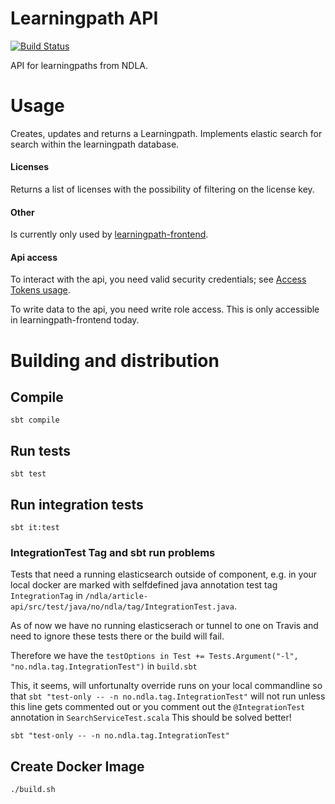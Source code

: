 # Learningpath API
 [![Build Status](https://travis-ci.org/NDLANO/learningpath-api.svg?branch=master)](https://travis-ci.org/NDLANO/learningpath-api)

API for learningpaths from NDLA.

# Usage
Creates, updates and returns a Learningpath. Implements elastic search for search within the learningpath database.

#### Licenses
Returns a list of licenses with the possibility of filtering on the license key.

#### Other
Is currently only used by [learningpath-frontend](https://learningpath-frontend.staging.api.ndla.no).

#### Api access
To interact with the api, you need valid security credentials; see [Access Tokens usage](https://github.com/NDLANO/auth/blob/master/README.md).

To write data to the api, you need write role access. This is only accessible in learningpath-frontend today.

# Building and distribution

## Compile
    sbt compile

## Run tests
    sbt test

## Run integration tests
    sbt it:test

### IntegrationTest Tag and sbt run problems
Tests that need a running elasticsearch outside of component, e.g. in your local docker are marked with selfdefined java
annotation test tag  ```IntegrationTag``` in ```/ndla/article-api/src/test/java/no/ndla/tag/IntegrationTest.java```.

As of now we have no running elasticserach or tunnel to one on Travis and need to ignore these tests there or the build will fail.  

Therefore we have the
 ```testOptions in Test += Tests.Argument("-l", "no.ndla.tag.IntegrationTest")``` in ```build.sbt```

This, it seems, will unfortunalty override runs on your local commandline so that ```sbt "test-only -- -n no.ndla.tag.IntegrationTest"```
 will not run unless this line gets commented out or you comment out the ```@IntegrationTest``` annotation in ```SearchServiceTest.scala```
 This should be solved better!

    sbt "test-only -- -n no.ndla.tag.IntegrationTest"


## Create Docker Image
    ./build.sh
